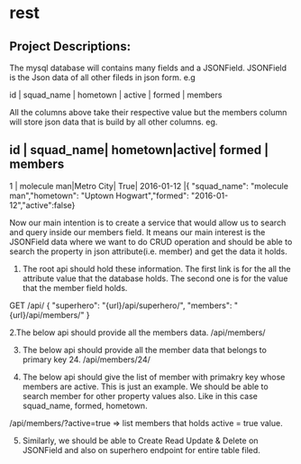 # rest
Project Descriptions:
---------------------

The mysql database will contains many fields and a JSONField. JSONField is the Json data of all other fileds in json form. e.g

id | squad_name | hometown | active | formed | members

All the columns above take their respective value but the members column will store json data that is build by all other columns. eg.

id | squad_name| hometown|active| formed | members
-------------------------------------------------------
1 | molecule man|Metro City| True| 2016-01-12 |{ "squad_name": "molecule man","hometown": "Uptown Hogwart","formed": "2016-01-12","active":false}

Now our main intention is to create a service that would allow us to search and query inside our members field. It means our main interest is the JSONField data where we want to do CRUD operation and should be able to search the property in json attribute(i.e. member) and get the data it holds. 

1. The root api should hold these information. The first link is for the all the attribute value that the database holds. The second one is for the value that the member field holds. 

GET /api/
{
    "superhero": "{url}/api/superhero/", 
    "members": "{url}/api/members/"
}

2.The below api should provide all the members data. 
	/api/members/

3. The below api should provide all the member data that belongs to primary key 24.
	/api/members/24/

4. The below api should give the list of member with primakry key whose members are active. This is just an example. We should be able to search member for other property values also. Like in this case squad_name, formed, hometown.  

/api/members/?active=true  => list members that holds active = true value.

5. Similarly, we should be able to Create Read Update & Delete on JSONField and also on superhero endpoint for entire table filed. 



